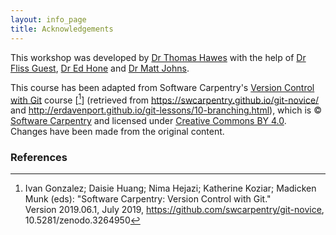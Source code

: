 ```yaml
---
layout: info_page
title: Acknowledgements
---
```


This workshop was developed by
<a href="https://www.exeter.ac.uk/research/services/contact/staff/profile/index.php?web_id=Thomas_Hawes" target="_blank" rel="external noreferrer">Dr Thomas Hawes</a>
with the help of <a href="https://www.exeter.ac.uk/research/services/contact/staff/profile/index.php?web_id=Fliss_Guest" target="_blank" rel="external noreferrer">Dr Fliss Guest</a>,
<a href="https://www.exeter.ac.uk/research/services/contact/staff/profile/index.php?web_id=Ed_Hone" target="_blank" rel="external noreferrer">Dr Ed Hone</a>
and <a href="https://www.exeter.ac.uk/research/services/contact/staff/profile/index.php?web_id=Matt_Johns" target="_blank" rel="external noreferrer">Dr Matt Johns</a>.

This course has been adapted from Software Carpentry's
<a href="https://swcarpentry.github.io/git-novice/" target="_blank" rel="external noreferrer">Version Control with Git</a>
course [[^1]] (retrieved from <a href="https://swcarpentry.github.io/git-novice/" target="_blank" rel="external noreferrer">https://swcarpentry.github.io/git-novice/</a>
and <a href="http://erdavenport.github.io/git-lessons/10-branching.html" target="_blank" rel="external noreferrer">http://erdavenport.github.io/git-lessons/10-branching.html</a>), which is &copy; <a href="https://software-carpentry.org/" target="_blank" rel="external noreferrer">Software Carpentry</a> and licensed
under <a href="https://creativecommons.org/licenses/by/4.0/" target="_blank" rel="external noreferrer">Creative Commons BY 4.0</a>.
Changes have been made from the original content.


### References

[^1]: Ivan Gonzalez; Daisie Huang;  Nima Hejazi;  Katherine Koziar; 
      Madicken Munk (eds): "Software Carpentry: Version Control with Git."  
      Version 2019.06.1, July 2019,
      <a href="https://github.com/swcarpentry/git-novice">https://github.com/swcarpentry/git-novice</a>,
      10.5281/zenodo.3264950
